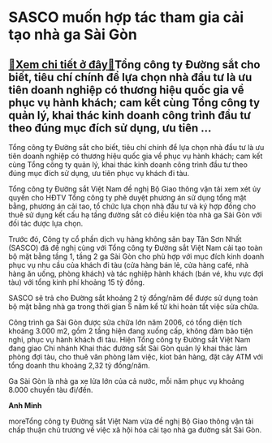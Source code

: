 SASCO muốn hợp tác tham gia cải tạo nhà ga Sài Gòn
==================================================

[:gift:Xem chi tiết ở đây:gift:](https://hddtvn.com/sasco-muon-hop-tac-tham-gia-cai-tao-nha-ga-sai-gon/)Tổng công ty Đường sắt cho biết, tiêu chí chính để lựa chọn nhà đầu tư là ưu tiên doanh nghiệp có thương hiệu quốc gia về phục vụ hành khách; cam kết cùng Tổng công ty quản lý, khai thác kinh doanh công trình đầu tư theo đúng mục đích sử dụng, ưu tiên …
-------------------------------------------------------------------------------------------------------------------------------------------------------------------------------------------------------------------------------------------------------------







 






Tổng công ty Đường sắt cho biết, tiêu chí chính để lựa chọn nhà đầu tư là ưu tiên doanh nghiệp có thương hiệu quốc gia về phục vụ hành khách; cam kết cùng Tổng công ty quản lý, khai thác kinh doanh công trình đầu tư theo đúng mục đích sử dụng, ưu tiên phục vụ khách đi tàu.


Tổng công ty Đường sắt Việt Nam đề nghị Bộ Giao thông vận tải xem xét ủy quyền cho HĐTV Tổng công ty phê duyệt phương án sử dụng tổng mặt bằng, phương án cải tao, tổ chức lựa chọn nhà đầu tư và ký hợp đồng cho thuê sử dụng kết cấu hạ tầng đường sắt có điều kiện tòa nhà ga Sài Gòn với đối tác được lựa chọn.


Trước đó, Công ty cổ phần dịch vụ hàng không sân bay Tân Sơn Nhất (SASCO) đã đề nghị cùng với Tổng công ty Đường sắt Việt Nam cải tạo toàn bộ mặt bằng tầng 1, tầng 2 ga Sài Gòn cho phù hợp với mục đích kinh doanh phục vụ nhu cầu của khách đi tàu (cửa hàng bán lẻ, cửa hàng café, nhà hàng ăn uống, phòng khách) và tác nghiệp hành khách (bán vé, khu vực đợi tàu) với tổng kinh phí khoảng 15 tỷ đồng.


SASCO sẽ trả cho Đường sắt khoảng 2 tỷ đồng/năm để được sử dụng toàn bộ mặt bằng nhà ga trong thời gian 5 năm kể từ khi hoàn tất việc sửa chữa.


Công trình ga Sài Gòn được sửa chữa lớn năm 2006, có tổng diện tích khoảng 3.000 m2, gồm 2 tầng hiện đang xuống cấp, không đảm bảo tiện nghi, phục vụ hành khách đi tàu. Hiện Tổng công ty Đường sắt Việt Nam đang giao Chi nhánh Khai thác đường sắt Sài Gòn quản lý khai thác làm phòng đợi tàu, cho thuê văn phòng làm việc, kiot bán hàng, đặt cây ATM với tổng doanh thu khoảng 2,32 tỷ đồng/năm.


Ga Sài Gòn là nhà ga xe lửa lớn của cả nước, mỗi năm phục vụ khoảng 8.000 chuyến tàu đi/đến.






**Anh Minh**



moreTổng công ty Đường sắt Việt Nam vừa đề nghị Bộ Giao thông vận tải chấp thuận chủ trương về việc xã hội hóa cải tạo nhà ga đường sắt Sài Gòn.

